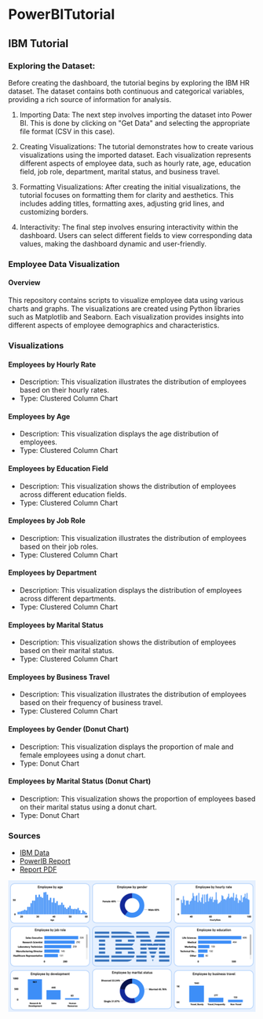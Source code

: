 # PowerBITutorial

## IBM Tutorial

### Exploring the Dataset:

Before creating the dashboard, the tutorial begins by exploring the IBM HR dataset. The dataset contains both continuous and categorical variables, providing a rich source of information for analysis.

1. Importing Data:
The next step involves importing the dataset into Power BI. This is done by clicking on "Get Data" and selecting the appropriate file format (CSV in this case).

2. Creating Visualizations:
The tutorial demonstrates how to create various visualizations using the imported dataset. Each visualization represents different aspects of employee data, such as hourly rate, age, education field, job role, department, marital status, and business travel.

3. Formatting Visualizations:
After creating the initial visualizations, the tutorial focuses on formatting them for clarity and aesthetics. This includes adding titles, formatting axes, adjusting grid lines, and customizing borders.

4. Interactivity:
The final step involves ensuring interactivity within the dashboard. Users can select different fields to view corresponding data values, making the dashboard dynamic and user-friendly.


### Employee Data Visualization

#### Overview
This repository contains scripts to visualize employee data using various charts and graphs. The visualizations are created using Python libraries such as Matplotlib and Seaborn. Each visualization provides insights into different aspects of employee demographics and characteristics.

### Visualizations
#### Employees by Hourly Rate
- Description: This visualization illustrates the distribution of employees based on their hourly rates.
- Type: Clustered Column Chart

#### Employees by Age
- Description: This visualization displays the age distribution of employees.
- Type: Clustered Column Chart

#### Employees by Education Field
- Description: This visualization shows the distribution of employees across different education fields.
- Type: Clustered Column Chart

#### Employees by Job Role
- Description: This visualization illustrates the distribution of employees based on their job roles.
- Type: Clustered Column Chart

#### Employees by Department
- Description: This visualization displays the distribution of employees across different departments.
- Type: Clustered Column Chart

#### Employees by Marital Status
- Description: This visualization shows the distribution of employees based on their marital status.
- Type: Clustered Column Chart

#### Employees by Business Travel
- Description: This visualization illustrates the distribution of employees based on their frequency of business travel.
- Type: Clustered Column Chart

#### Employees by Gender (Donut Chart)
- Description: This visualization displays the proportion of male and female employees using a donut chart.
- Type: Donut Chart

#### Employees by Marital Status (Donut Chart)
- Description: This visualization shows the proportion of employees based on their marital status using a donut chart.
- Type: Donut Chart

### Sources
- [IBM Data](/IBM/IBM%20data.csv)
- [PowerIB Report](/IBM/IBM%20Employee%20Report.pbix)
- [Report PDF](/IBM/IBM%20Employee%20Report.pdf)

![IBM_PowerBI_report](/IBM/IBM_PowerBI_report.png)


